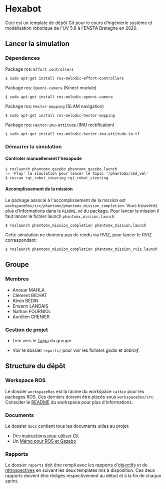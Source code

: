 # Hexabot

Ceci est un template de dépôt Git pour le cours d'ingénierie système et modélisation robotique de l'UV 5.8 à l'ENSTA Bretagne en 2020.


## Lancer la simulation

### Dépendences

Package ros: `Effort controllers`

~~~shell
$ sudo apt-get install ros-melodic-effort-controllers
~~~

Package ros: `Openni-camera` (Kinect module)

	$ sudo apt-get install ros-melodic-openni-camera

Package ros: `Hector-mapping` (SLAM navigation)

	$ sudo apt-get install ros-melodic-hector-mapping
	
Package ros: `Hector-imu-attitude` (IMU rectification)

	$ sudo apt-get install ros-melodic-hector-imu-attitude-to-tf

	
### Démarrer la simulation

#### Controler manuellement l'hexapode

	$ roslaunch phantomx_gazebo phantomx_gazebo.launch
	-> 'Play' la simulation pour lancer le topic '/phantomx/cmd_vel'
	$ rosrun rqt_robot_steering rqt_robot_steering
	
#### Accomplissement de la mission

Le package associé à l'accomplissement de la mission est `workspaceRos/src/phantomx/phantomx_mission_completion`. Vous trouverez plus d'informations dans le `README.md` du package. Pour lancer la mission il faut lancer le fichier launch `phantomx_mission.launch`:

	$ roslaunch phantomx_mission_completion phantomx_mission.launch

Cette simulation ne donnera pas de rendu via RVIZ, pour lancer le RVIZ correspondant:

	$ roslaunch phantomx_mission_completion phantomx_mission_rviz.launch
	
## Groupe

### Membres

* Anouar MAHLA
* Clément BICHAT
* Kévin BEDIN
* Erwann LANDAIS
* Nathan FOURNIOL
* Aurélien GRENIER

### Gestion de projet

*  Lien vers le [Taiga](https://tree.taiga.io/project/grenieau-uv-48-hexabot/us/1?milestone=251463) du groupe.

* Voir le dossier `reports/` pour voir les fichiers *goals* et *debrief*. 


## Structure du dépôt

### Workspace ROS

Le dossier `workspaceRos` est la racine du workspace `catkin` pour les packages ROS. Ces derniers doivent être placés sous `workspaceRos/src`.    
Consulter le [README](workspaceRos/README.md) du workspace pour plus d'informations.


### Documents

Le dossier `docs` contient tous les documents utiles au projet:
- Des [instructions pour utiliser Git](docs/GitWorkflow.md)
- Un [Mémo pour ROS et Gazebo](docs/MemoROS.pdf)


### Rapports

Le dossier `reports` doit être rempli avec les rapports d'[objectifs](reports/GoalsTemplate.md) et de [rétrospectives](reports/DebriefTemplate.md) en suivant les deux templates mis à disposition. Ces deux rapports doivent être rédigés respectivement au début et à la fin de chaque sprint.
